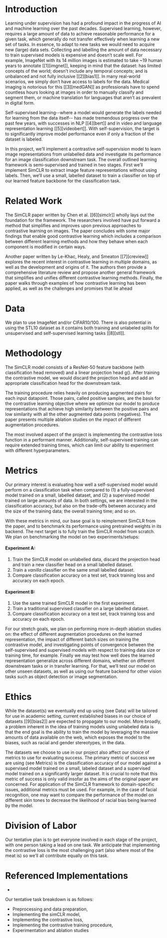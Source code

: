 # Introduction
Learning under supervision has had a profound impact in the progress of AI and machine learning over the past decades. Supervised learning, however, requires a large amount of data to achieve reasonable performance for a given task, which generally do not transfer effectively when learning a new set of tasks. In essence, to adapt to new tasks we would need to acquire new (large) data sets. Collecting and labelling the amount of data necessary to train supervised models is expensive and doesn’t scale well. For example, ImageNet with its 14 million images is estimated to take ~19 human years to annotate [[1][imgnet]], keeping in mind that the dataset: has limited concepts of the world; doesn’t include any temporal concepts; and is unbalanced and not fully inclusive [[2][bias1]]. In many real-world scenarios, we simply don’t have access to labels for the data. Medical imaging is notorious for this [[3][medGAN]] as professionals have to spend countless hours looking at images in order to manually classify and segment them, or machine translation for languages that aren’t as prevalent in digital form.

Self-supervised learning--where a model would generate the labels needed for learning from the data itself-- has made tremendous progress over the past few years, with successes in NLP [[4][bert]] and in video and language representation learning [[5][videobert]]. With self-supervision, the target is to significantly improve model performance even if only a fraction of the dataset is labeled.

In this project, we’ll implement a contrastive self-supervision model to learn image representations from unlabelled data and investigate its performance for an image classification downstream task. The overall outlined learning framework is semi-supervised and trained in two stages. First we’ll implement SimCLR to extract image feature representations without using labels. Then, we’ll use a small, labelled dataset to train a classifier on top of our learned feature backbone for the classification task.

# Related Work
The SimCLR paper written by Chen et al. [[6][simclr]] wholly lays out the foundation for the framework. The researchers involved have put forward a method that simplifies and improves upon previous approaches to contrastive learning on images. The paper concludes with some major findings that enable good contrastive learning which includes a comparison between different learning methods and how they behave when each component is modified in certain ways.

Another paper written by Le-Khac, Healy, and Smeaton [[7][creview]] explores the recent interest in contrastive learning in multiple domains, as well as the development and origins of it. The authors then provide a comprehensive literature review and propose another general framework that simplifies and unifies different contrastive learning methods. Finally, the paper walks through examples of how contrastive learning has been applied, as well as the challenges and promises that lie ahead

# Data
We plan to use ImageNet and/or CIFAR10/100. There is also potential in using the STL10 dataset as it contains both training and unlabeled splits for unsupervised and self-supervised learning tasks [[8][stl]].

# Methodology
The SimCLR model consists of a ResNet-50 feature backbone (with classification head removed) and a linear projection head g(). After training the contrastive model, we would discard the projection head and add an appropriate classification head for the downstream task.

The training procedure relies heavily on producing augmented pairs for each input datapoint. Those pairs, called positive samples, are the basis for the contrastive learning objective where we optimize our model to produce representations that achieve high similarity between the positive pairs and low similarity with all the other augmented data points (negatives). The paper presents multiple ablation studies on the impact of different augmentation procedures.

The most involved aspect of the project is implementing the contrastive loss function in a performant manner. Additionally, self-supervised training can require extended training times, which can limit our ability to experiment with different hyperparameters.

# Metrics
Our primary interest is evaluating how well a self-supervised model would perform on a classification task when compared to (1) a fully-supervised model trained on a small, labelled dataset, and (2) a supervised model trained on large amounts of data. In both settings, we are interested in the classification accuracy, but also on the trade-offs between accuracy and the size of the training data; the overall training time; and so on.

With these metrics in mind, our base goal is to reimplement SimCLR from the paper, and to benchmark its performance using pretrained weights in its backend. The next target is to fully train the SimCLR model from scratch. We plan on benchmarking the model on two experiments/setups:
#### Experiment A:
1. Train the SimCLR model on unlabelled data, discard the projection head and train a new classifier head on a small labelled dataset.
2. Train a _vanilla_ classifier on the same small labelled dataset.
3. Compare classification accuracy on a test set, track training loss and accuracy on each epoch.

#### Experiment B:
1. Use the same trained SimCLR model in the first experiment.
2. Train a traditional supervised classifier on a large labelled dataset.
3. Compare classification accuracy on a test set, track training loss and accuracy on each epoch.

For our stretch goals, we plan on performing more in-depth ablation studies on: the effect of different augmentation procedures on the learned representation, the impact of different batch sizes on training the contrastive model, and investigating points of convergence between the self-supervised and supervised models with respect to training data size or training time, for example. Finally we may test how well does the learned representation generalize across different domains, whether on different downstream tasks or in transfer learning. For that, we’ll test our model on other unseen datasets, as well as using our feature backend for other vision tasks such as object detection or image segmentation.

# Ethics
While the dataset(s) we eventually end up using (see Data) will be tailored for use in academic setting, current established biases in our choice of datasets [[9][bias2]] are expected to propagate to our model. More broadly, a problem inherent in the idea of training models using unlabeled data is that the end goal is the ability to train the model by leveraging the massive amounts of data available on the web, which exposes the model to the biases, such as racial and gender stereotypes, in the data.

The datasets we choose to use in our project also affect our choice of metrics to use for evaluating success. The primary metric of success we are using (see Metrics) is the classification accuracy of our model against a supervised model trained on a small, labeled dataset and a supervised model trained on a significantly larger dataset. It is crucial to note that this metric of success is only valid insofar as the aims of the original paper are concerned. For application of the SimCLR framework to domain-specific issues, additional metrics must be used. For example, in the case of facial recognition, one may want to compare the performance of the model on different skin tones to decrease the likelihood of racial bias being learned by the model.

# Division of Labor
Our tentative plan is to get everyone involved in each stage of the project, with one person taking a lead on one task. We anticipate that implementing the contrastive loss is the most challenging part (also where most of the meat is) so we’ll all contribute equally on this task.

# Referenced Implementations
- [Spijkervet]: https://github.com/Spijkervet/SimCLR

Our tentative task breakdown is as follows:
- Preprocessing and data preparation,
- Implementing the simCLR model,
- Implementing the contrastive loss,
- Implementing the contrastive training procedure,
- Experimentation and ablation studies
